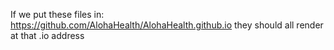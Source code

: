 If we put these files in: https://github.com/AlohaHealth/AlohaHealth.github.io they should all render at that .io address
